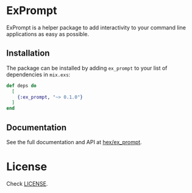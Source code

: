 # ExPrompt

ExPrompt is a helper package to add interactivity to your
command line applications as easy as possible.

## Installation

The package can be installed by adding `ex_prompt` to your list of dependencies in `mix.exs`:

```elixir
def deps do
  [
    {:ex_prompt, "~> 0.1.0"}
  ]
end
```

## Documentation

See the full documentation and API at [hex/ex_prompt](https://hex.pm/ex_prompt).

# License

Check [LICENSE](https://github.com/behind-design/ex_prompt/blob/master/LICENSE).
